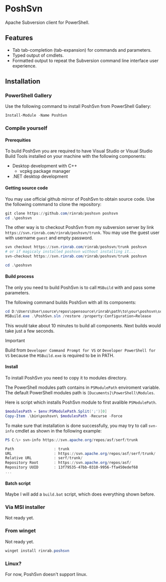 # PoshSvn

Apache Subversion client for PowerShell.

## Features

- Tab tab-completion (tab-expansion) for commands and parameters.
- Typed output of cmdlets.
- Formatted output to repeat the Subversion command line interface user experience.

## Installation

### PowerShell Gallery

Use the following command to install PoshSvn from PowerShell Gallery:

```powershell
Install-Module -Name PoshSvn
```

### Compile yourself

#### Prerequities

To build PoshSvn you are required to have Visual Studio or Visual Studio Build
Tools installed on your machine with the following components:
- Desktop development with C++
  - vcpkg package manager
- .NET desktop development

#### Getting source code

You may use official github mirror of PoshSvn to obtain source code.
Use the following command to clone the repository:

```powershell
git clone https://github.com/rinrab/poshsvn poshsvn
cd .\poshsvn
```

The other way is to checkout PoshSvn from my subversion server by
link `https://svn.rinrab.com/rinrab/poshsvn/trunk`. You may use
the guest user with username `guest` and empty password.

```powershell
svn checkout https://svn.rinrab.com/rinrab/poshsvn/trunk poshsvn
# or if magicaly installed poshsvn without installing it...
svn-checkout https://svn.rinrab.com/rinrab/poshsvn/trunk poshsvn

cd .\poshsvn
```

#### Build process

The only you need to build PoshSvn is to call `MSBuild` with and pass some parameters.

The following command builds PoshSvn with all its components:

```powershell
cd D:\Users\User\source\repos\opensource\rinrab\path\to\your\poshsvn\source\code\to\build
MSBuild.exe .\PoshSvn.sln /restore /property:Configuration=Release
```

This would take about 10 minutes to build all components. Next builds would take just a few seconds.

> [!IMPORTANT]
> Build from `Developer Command Prompt for VS` or `Developer PowerShell for VS`
> because the `MSBuild.exe` is required to be in PATH.

#### Install

To install PoshSvn you need to copy it to modules directory.

The PowerShell modules path contains in `PSModulePath` enviroment variable.
The default PowerShell modules path is `[Ducuments]\PowerShell\Modules`.

Here is script which installs PoshSvn module to first avalible `PSModulePath`.

```powershell
$modulesPath = $env:PSModulePath.Split(';')[0]
Copy-Item .\bin\poshsvn\ $modulesPath -Recurse -Force
```

To make sure that installation is done successfully, you may try to call
`svn-info` cmdlet as shown in the following example:

```powershell
PS C:\> svn-info https://svn.apache.org/repos/asf/serf/trunk

Path                  : trunk
URL                   : https://svn.apache.org/repos/asf/serf/trunk/
Relative URL          : serf/trunk/
Repository Root       : https://svn.apache.org/repos/asf/
Repository UUID       : 13f79535-47bb-0310-9956-ffa450edef68
...
```

#### Batch script

Maybe I will add a `build.bat` script, which does everything shown before.

### Via MSI installer

Not ready yet.

### From winget

Not ready yet.

```powershell
winget install rinrab.poshsvn
```

### Linux?

For now, PoshSvn doesn't support linux.
